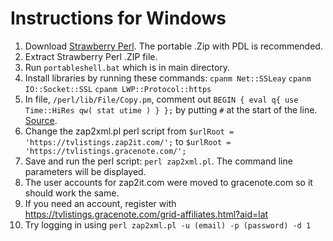 # Instructions for Windows #

1.  Download [Strawberry Perl](https://strawberryperl.com/).  The portable .Zip with PDL is recommended.
2.  Extract Strawberry Perl .ZIP file.
3.  Run ```portableshell.bat``` which is in main directory.
4.  Install libraries by running these commands: ```cpanm Net::SSLeay``` ```cpanm IO::Socket::SSL``` ```cpanm LWP::Protocol::https```
5.  In file, ```/perl/lib/File/Copy.pm```, comment out ```BEGIN { eval q{ use Time::HiRes qw( stat utime ) } };``` by putting ```#``` at the start of the line.  [Source](https://bobhowto.wordpress.com/2019/11/01/how-to-fix-timehiresutime-unimplemented-in-this-platform-in-perl-on-windows/).
6.  Change the zap2xml.pl perl script from ```$urlRoot = 'https://tvlistings.zap2it.com/';``` to ```$urlRoot = 'https://tvlistings.gracenote.com/';```
7.  Save and run the perl script: ```perl zap2xml.pl```.  The command line parameters will be displayed.
8.  The user accounts for zap2it.com were moved to gracenote.com so it should work the same.
9.  If you need an account, register with https://tvlistings.gracenote.com/grid-affiliates.html?aid=lat
10.  Try logging in using ```perl zap2xml.pl -u (email) -p (password) -d 1```
